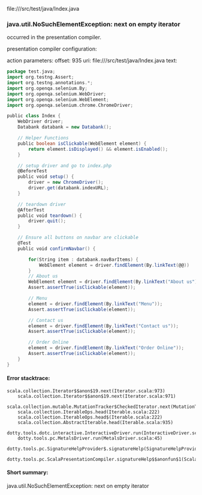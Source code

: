 file://<WORKSPACE>/src/test/java/Index.java
### java.util.NoSuchElementException: next on empty iterator

occurred in the presentation compiler.

presentation compiler configuration:


action parameters:
offset: 935
uri: file://<WORKSPACE>/src/test/java/Index.java
text:
```scala
package test.java;
import org.testng.Assert;
import org.testng.annotations.*;
import org.openqa.selenium.By;
import org.openqa.selenium.WebDriver;
import org.openqa.selenium.WebElement;
import org.openqa.selenium.chrome.ChromeDriver;

public class Index {
    WebDriver driver;
    Databank databank = new Databank();

    // Helper Functions
    public boolean isClickable(WebElement element) {
        return element.isDisplayed() && element.isEnabled();
    }

    // setup driver and go to index.php
    @BeforeTest
    public void setup() {
        driver = new ChromeDriver();
        driver.get(databank.indexURL);
    }

    // teardown driver
    @AfterTest
    public void teardown() {
        driver.quit();
    }

    // Ensure all buttons on navbar are clickable
    @Test
    public void confirmNavbar() {

        for(String item : databank.navBarItems) {
            WebElement element = driver.findElement(By.linkText(@@))
        }
        // About us
        WebElement element = driver.findElement(By.linkText("About us"));
        Assert.assertTrue(isClickable(element));

        // Menu
        element = driver.findElement(By.linkText("Menu"));
        Assert.assertTrue(isClickable(element));

        // Contact us
        element = driver.findElement(By.linkText("Contact us"));
        Assert.assertTrue(isClickable(element));

        // Order Online
        element = driver.findElement(By.linkText("Order Online"));
        Assert.assertTrue(isClickable(element));
    }
}

```



#### Error stacktrace:

```
scala.collection.Iterator$$anon$19.next(Iterator.scala:973)
	scala.collection.Iterator$$anon$19.next(Iterator.scala:971)
	scala.collection.mutable.MutationTracker$CheckedIterator.next(MutationTracker.scala:76)
	scala.collection.IterableOps.head(Iterable.scala:222)
	scala.collection.IterableOps.head$(Iterable.scala:222)
	scala.collection.AbstractIterable.head(Iterable.scala:935)
	dotty.tools.dotc.interactive.InteractiveDriver.run(InteractiveDriver.scala:164)
	dotty.tools.pc.MetalsDriver.run(MetalsDriver.scala:45)
	dotty.tools.pc.SignatureHelpProvider$.signatureHelp(SignatureHelpProvider.scala:32)
	dotty.tools.pc.ScalaPresentationCompiler.signatureHelp$$anonfun$1(ScalaPresentationCompiler.scala:422)
```
#### Short summary: 

java.util.NoSuchElementException: next on empty iterator